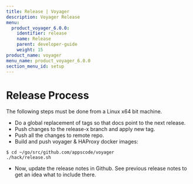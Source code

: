 ```yaml
---
title: Release | Voyager
description: Voyager Release
menu:
  product_voyager_6.0.0:
    identifier: release
    name: Release
    parent: developer-guide
    weight: 15
product_name: voyager
menu_name: product_voyager_6.0.0
section_menu_id: setup
---
```

# Release Process

The following steps must be done from a Linux x64 bit machine.

- Do a global replacement of tags so that docs point to the next release.
- Push changes to the release-x branch and apply new tag.
- Push all the changes to remote repo.
- Build and push voyager & HAProxy docker images:

```console
$ cd ~/go/src/github.com/appscode/voyager
./hack/release.sh
```

- Now, update the release notes in Github. See previous release notes to get an idea what to include there.
